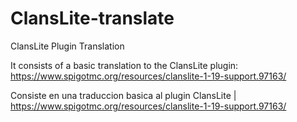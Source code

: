 # ClansLite-translate
ClansLite Plugin Translation

It consists of a basic translation to the ClansLite plugin:
 https://www.spigotmc.org/resources/clanslite-1-19-support.97163/


Consiste en una traduccion basica al plugin ClansLite |
 https://www.spigotmc.org/resources/clanslite-1-19-support.97163/
